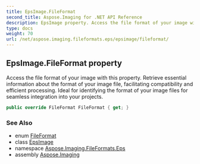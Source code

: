 ```yaml
---
title: EpsImage.FileFormat
second_title: Aspose.Imaging for .NET API Reference
description: EpsImage property. Access the file format of your image with this property. Retrieve essential information about the format of your image file facilitating compatibility and efficient processing. Ideal for identifying the format of your image files for seamless integration into your projects
type: docs
weight: 70
url: /net/aspose.imaging.fileformats.eps/epsimage/fileformat/
---
```

## EpsImage.FileFormat property

Access the file format of your image with this property. Retrieve essential information about the format of your image file, facilitating compatibility and efficient processing. Ideal for identifying the format of your image files for seamless integration into your projects.

```csharp
public override FileFormat FileFormat { get; }
```

### See Also

* enum [FileFormat](../../../aspose.imaging/fileformat/)
* class [EpsImage](../)
* namespace [Aspose.Imaging.FileFormats.Eps](../../epsimage/)
* assembly [Aspose.Imaging](../../../)


